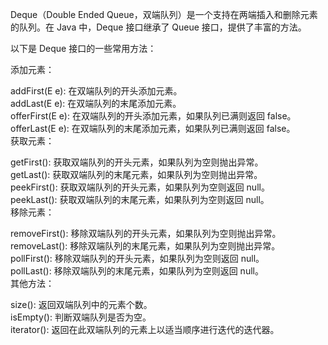 Deque（Double Ended Queue，双端队列）是一个支持在两端插入和删除元素的队列。在 Java 中，Deque 接口继承了 Queue 接口，提供了丰富的方法。     

以下是 Deque 接口的一些常用方法：   

添加元素：   

addFirst(E e): 在双端队列的开头添加元素。   
addLast(E e): 在双端队列的末尾添加元素。     
offerFirst(E e): 在双端队列的开头添加元素，如果队列已满则返回 false。      
offerLast(E e): 在双端队列的末尾添加元素，如果队列已满则返回 false。      
获取元素：      

getFirst(): 获取双端队列的开头元素，如果队列为空则抛出异常。      
getLast(): 获取双端队列的末尾元素，如果队列为空则抛出异常。      
peekFirst(): 获取双端队列的开头元素，如果队列为空则返回 null。     
peekLast(): 获取双端队列的末尾元素，如果队列为空则返回 null。        
移除元素：       

removeFirst(): 移除双端队列的开头元素，如果队列为空则抛出异常。     
removeLast(): 移除双端队列的末尾元素，如果队列为空则抛出异常。      
pollFirst(): 移除双端队列的开头元素，如果队列为空则返回 null。       
pollLast(): 移除双端队列的末尾元素，如果队列为空则返回 null。         
其他方法：         
   
size(): 返回双端队列中的元素个数。        
isEmpty(): 判断双端队列是否为空。             
iterator(): 返回在此双端队列的元素上以适当顺序进行迭代的迭代器。            

